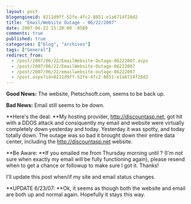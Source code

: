 ```yaml
---
layout: post
blogengineid: 8211d9ff-52fe-4fc2-8851-e1a6714f28d2
title: "Email/Website Outage - 06/22/2007"
date: 2007-06-22 15:20:00 -0500
comments: true
published: true
categories: ["blog", "archives"]
tags: ["General"]
redirect_from: 
  - /post/2007/06/22/EmailWebsite-Outage-06222007.aspx
  - /post/2007/06/22/EmailWebsite-Outage-06222007
  - /post/2007/06/22/emailwebsite-outage-06222007
  - /post.aspx?id=8211d9ff-52fe-4fc2-8851-e1a6714f28d2
---
```

<!-- more -->

**Good News:** The website, Pietschsoft.com, seems to be back up.

**Bad News:** Email still seems to be down.

**Here's the deal: **My hosting provider, <A href="http://discountasp.net">http://discountasp.net</A>, got hit with a DDOS attack and consiquently my email and website were virtually completely down yesterday and today. Yesterday it was spotty, and today totally down. The outage was so bad it brought down their entire data center, including the <A href="http://discountasp.net">http://discountasp.net</A> website.

**Be Aware: **If you emailed me from Thursday morning until ? (I'm not sure when exactly my email will be fully functioning again), please resend when to get a chance or followup to make sure I got it. Thanks!

I'll update this post when/if my site and email status changes.

**UPDATE 6/23/07: **Ok, it seems as though both the website and email are both up and normal again. Hopefully it stays this way.
